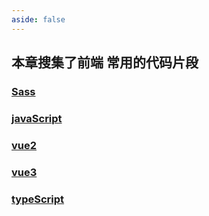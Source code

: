 ```yaml
---
aside: false
---
```


## 本章搜集了**前端** 常用的代码片段
###  [Sass](/code/forward/Sass.md)
###  [javaScript](/code/forward/javascript.md)
###  [vue2](/code/forward/vue2.md)
###  [vue3](/code/forward/vue3.md)
###  [typeScript](/code/forward/typeScrpit.md)
